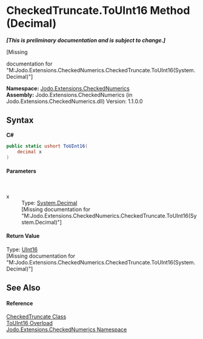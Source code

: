 # CheckedTruncate.ToUInt16 Method (Decimal)
 _**\[This is preliminary documentation and is subject to change.\]**_

\[Missing <summary> documentation for "M:Jodo.Extensions.CheckedNumerics.CheckedTruncate.ToUInt16(System.Decimal)"\]

**Namespace:**&nbsp;<a href="N_Jodo_Extensions_CheckedNumerics">Jodo.Extensions.CheckedNumerics</a><br />**Assembly:**&nbsp;Jodo.Extensions.CheckedNumerics (in Jodo.Extensions.CheckedNumerics.dll) Version: 1.1.0.0

## Syntax

**C#**<br />
``` C#
public static ushort ToUInt16(
	decimal x
)
```


#### Parameters
&nbsp;<dl><dt>x</dt><dd>Type: <a href="https://docs.microsoft.com/dotnet/api/system.decimal" target="_blank" rel="noopener noreferrer">System.Decimal</a><br />\[Missing <param name="x"/> documentation for "M:Jodo.Extensions.CheckedNumerics.CheckedTruncate.ToUInt16(System.Decimal)"\]</dd></dl>

#### Return Value
Type: <a href="https://docs.microsoft.com/dotnet/api/system.uint16" target="_blank" rel="noopener noreferrer">UInt16</a><br />\[Missing <returns> documentation for "M:Jodo.Extensions.CheckedNumerics.CheckedTruncate.ToUInt16(System.Decimal)"\]

## See Also


#### Reference
<a href="T_Jodo_Extensions_CheckedNumerics_CheckedTruncate">CheckedTruncate Class</a><br /><a href="Overload_Jodo_Extensions_CheckedNumerics_CheckedTruncate_ToUInt16">ToUInt16 Overload</a><br /><a href="N_Jodo_Extensions_CheckedNumerics">Jodo.Extensions.CheckedNumerics Namespace</a><br />